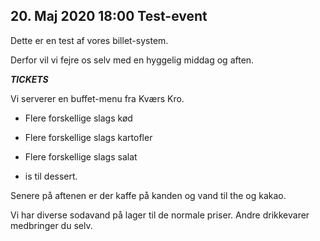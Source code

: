 <!-- ticket_id c02def6fbadcbfaff5d5831830ad3dce -->
<!-- ticket_min 10 -->
<!-- ticket_max 20 -->
<!-- ticket_price 50 -->
<!-- ticket_deadline 2020-05-05 -->
## 20. Maj 2020 18:00 Test-event
<!-- Foreningen fyldte 20 år midt i corona-kaoset. Derfor valgte vi flytte fødselsdagsmiddagen til forsommeren. Det blev så til den 20/5. -->
Dette er en test af vores billet-system.

Derfor vil vi fejre os selv med en hyggelig middag og aften.

*****TICKETS*****

Vi serverer en buffet-menu fra Kværs Kro.

* Flere forskellige slags kød 
* Flere forskellige slags kartofler
* Flere forskellige slags salat

* is til dessert.

Senere på aftenen er der kaffe på kanden og vand til the og kakao. 

Vi har diverse sodavand på lager til de normale priser. Andre drikkevarer medbringer du selv.
